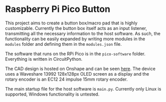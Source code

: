 # Raspberry Pi Pico Button

This project aims to create a button box/macro pad that is highly customizable. Currently the button box itself acts as an input listener, transmitting all the necessary information to the host software. As such, the functionality can be easily expanded by writing more modules in the `modules` folder and defining them in the `modules.json` file.

The software that runs on the RPi Pico is in the `pico-software` folder. Everything is written in CircuitPython.

The CAD design is hosted on Onshape and can be seen [here](https://cad.onshape.com/documents/05f1e063c28af7aa2b008461/w/7f021347667894c701b17d55/e/c6a0fee94325b67b7ae888c9). The device uses a Waveshare 13992 128x128px OLED screen as a display and the rotary encoder is an EC12 24 impulse 15mm rotary encoder.

The main startup file for the host software is `main.py`. Currently only Linux is supported, Windows functionality is untested.
